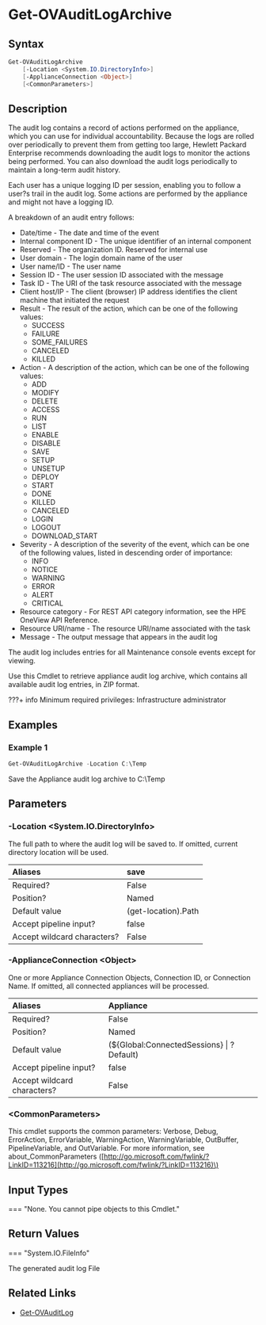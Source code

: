 ﻿---
description: Download archive of appliance audit logs.
---

# Get-OVAuditLogArchive

## Syntax

```powershell
Get-OVAuditLogArchive
    [-Location <System.IO.DirectoryInfo>]
    [-ApplianceConnection <Object>]
    [<CommonParameters>]
```

## Description

The audit log contains a record of actions performed on the appliance, which you can use for individual accountability. Because the logs are rolled over periodically to prevent them from getting too large, Hewlett Packard Enterprise recommends downloading the audit logs to monitor the actions being performed. You can also download the audit logs periodically to maintain a long-term audit history.

Each user has a unique logging ID per session, enabling you to follow a user?s trail in the audit log. Some actions are performed by the appliance and might not have a logging ID.

A breakdown of an audit entry follows:

* Date/time - The date and time of the event
* Internal component ID - The unique identifier of an internal component
* Reserved - The organization ID. Reserved for internal use
* User domain - The login domain name of the user
* User name/ID - The user name
* Session ID - The user session ID associated with the message
* Task ID - The URI of the task resource associated with the message
* Client host/IP - The client (browser) IP address identifies the client machine that initiated the request
* Result - The result of the action, which can be one of the following values:
    * SUCCESS
    * FAILURE
    * SOME_FAILURES
    * CANCELED
    * KILLED
* Action - A description of the action, which can be one of the following values:
    * ADD
    * MODIFY
    * DELETE
    * ACCESS
    * RUN
    * LIST
    * ENABLE
    * DISABLE
    * SAVE
    * SETUP
    * UNSETUP
    * DEPLOY
    * START
    * DONE
    * KILLED
    * CANCELED
    * LOGIN
    * LOGOUT
    * DOWNLOAD_START
* Severity - A description of the severity of the event, which can be one of the following values, listed in descending order of importance:
    * INFO
    * NOTICE
    * WARNING
    * ERROR
    * ALERT
    * CRITICAL
* Resource category - For REST API category information, see the HPE OneView API Reference.
* Resource URI/name - The resource URI/name associated with the task
* Message - The output message that appears in the audit log

The audit log includes entries for all Maintenance console events except for viewing.

Use this Cmdlet to retrieve appliance audit log archive, which contains all available audit log entries, in ZIP format.

???+ info
    Minimum required privileges:  Infrastructure administrator
    

## Examples

###  Example 1 

```powershell
Get-OVAuditLogArchive -Location C:\Temp
```

Save the Appliance audit log archive to C:\Temp

## Parameters

### -Location &lt;System.IO.DirectoryInfo&gt;

The full path to where the audit log will be saved to.  If omitted, current directory location will be used.

| Aliases | save |
| :--- | :--- |
| Required? | False |
| Position? | Named |
| Default value | (get-location).Path |
| Accept pipeline input? | false |
| Accept wildcard characters? | False |

### -ApplianceConnection &lt;Object&gt;

One or more Appliance Connection Objects, Connection ID, or Connection Name.  If omitted, all connected appliances will be processed.

| Aliases | Appliance |
| :--- | :--- |
| Required? | False |
| Position? | Named |
| Default value | (${Global:ConnectedSessions} &vert; ? Default) |
| Accept pipeline input? | false |
| Accept wildcard characters? | False |

### &lt;CommonParameters&gt;

This cmdlet supports the common parameters: Verbose, Debug, ErrorAction, ErrorVariable, WarningAction, WarningVariable, OutBuffer, PipelineVariable, and OutVariable. For more information, see about\_CommonParameters \([http://go.microsoft.com/fwlink/?LinkID=113216](http://go.microsoft.com/fwlink/?LinkID=113216)\)

## Input Types

=== "None.  You cannot pipe objects to this Cmdlet."
 

 

## Return Values

=== "System.IO.FileInfo"
 
The generated audit log File
 

## Related Links

* [Get-OVAuditLog](get-ovauditlog.md)
